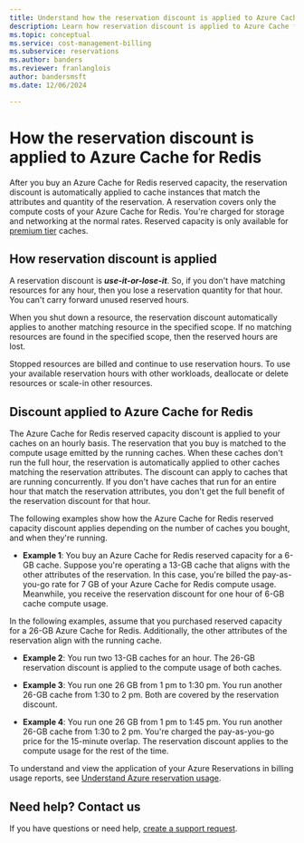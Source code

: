 ```yaml
---
title: Understand how the reservation discount is applied to Azure Cache for Redis | Microsoft Docs
description: Learn how reservation discount is applied to Azure Cache for Redis instances.
ms.topic: conceptual
ms.service: cost-management-billing
ms.subservice: reservations
ms.author: banders
ms.reviewer: franlanglois
author: bandersmsft
ms.date: 12/06/2024

---
```


# How the reservation discount is applied to Azure Cache for Redis

After you buy an Azure Cache for Redis reserved capacity, the reservation discount is automatically applied to cache instances that match the attributes and quantity of the reservation. A reservation covers only the compute costs of your Azure Cache for Redis. You're charged for storage and networking at the normal rates. Reserved capacity is only available for [premium tier](../../azure-cache-for-redis/quickstart-create-redis.md) caches.

## How reservation discount is applied

A reservation discount is ***use-it-or-lose-it***. So, if you don't have matching resources for any hour, then you lose a reservation quantity for that hour. You can't carry forward unused reserved hours.

When you shut down a resource, the reservation discount automatically applies to another matching resource in the specified scope. If no matching resources are found in the specified scope, then the reserved hours are lost.

Stopped resources are billed and continue to use reservation hours. To use your available reservation hours with other workloads, deallocate or delete resources or scale-in other resources.

## Discount applied to Azure Cache for Redis

The Azure Cache for Redis reserved capacity discount is applied to your caches on an hourly basis. The reservation that you buy is matched to the compute usage emitted by the running caches. When these caches don't run the full hour, the reservation is automatically applied to other caches matching the reservation attributes. The discount can apply to caches that are running concurrently. If you don't have caches that run for an entire hour that match the reservation attributes, you don't get the full benefit of the reservation discount for that hour.

The following examples show how the Azure Cache for Redis reserved capacity discount applies depending on the number of caches you bought, and when they're running.

* **Example 1**: You buy an Azure Cache for Redis reserved capacity for a 6-GB cache. Suppose you're operating a 13-GB cache that aligns with the other attributes of the reservation. In this case, you're billed the pay-as-you-go rate for 7 GB of your Azure Cache for Redis compute usage. Meanwhile, you receive the reservation discount for one hour of 6-GB cache compute usage.

In the following examples, assume that you purchased reserved capacity for a 26-GB Azure Cache for Redis. Additionally, the other attributes of the reservation align with the running cache.

* **Example 2**: You run two 13-GB caches for an hour. The 26-GB reservation discount is applied to the compute usage of both caches.

* **Example 3**: You run one 26 GB from 1 pm to 1:30 pm. You run another 26-GB cache from 1:30 to 2 pm. Both are covered by the reservation discount.

* **Example 4**: You run one 26 GB from 1 pm to 1:45 pm. You run another 26-GB cache from 1:30 to 2 pm. You're charged the pay-as-you-go price for the 15-minute overlap. The reservation discount applies to the compute usage for the rest of the time.

To understand and view the application of your Azure Reservations in billing usage reports, see [Understand Azure reservation usage](./understand-reserved-instance-usage-ea.md).

## Need help? Contact us
If you have questions or need help, [create a support request](https://go.microsoft.com/fwlink/?linkid=2083458).